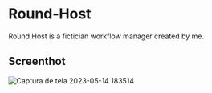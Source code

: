 # Round-Host
Round Host is a fictician workflow manager created by me.

## Screenthot
![Captura de tela 2023-05-14 183514](https://github.com/v1ckt/Round-Host/assets/116756283/91e709a4-fbac-469c-b570-92c649496637)
